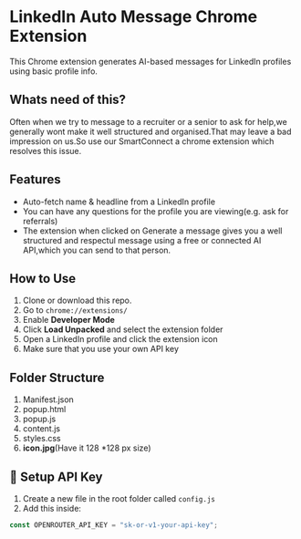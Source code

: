 # LinkedIn Auto Message Chrome Extension

This Chrome extension generates AI-based messages for LinkedIn profiles using basic profile info.
## Whats need of this?

Often when we try to message to a recruiter or a senior to ask for help,we generally wont make it well structured and organised.That may leave a bad impression on us.So use our SmartConnect a chrome extension which resolves this issue.

## Features

- Auto-fetch name & headline from a LinkedIn profile
- You can have any questions for the profile you are viewing(e.g. ask for referrals)
- The extension when clicked on Generate a message gives you a well structured and respectul message using a free or connected AI API,which you can send to that person.

## How to Use

1. Clone or download this repo.
2. Go to `chrome://extensions/`
3. Enable **Developer Mode**
4. Click **Load Unpacked** and select the extension folder
5. Open a LinkedIn profile and click the extension icon
6. Make sure that you use your own API key 

## Folder Structure

1. Manifest.json
2. popup.html
3. popup.js
4. content.js
5. styles.css
6. <b>icon.jpg</b>(Have it 128 *128 px size)

## 🔐 Setup API Key

1. Create a new file in the root folder called `config.js`
2. Add this inside:

```js
const OPENROUTER_API_KEY = "sk-or-v1-your-api-key";
